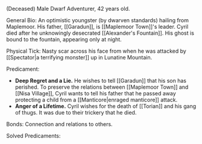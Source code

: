 (Deceased)
Male Dwarf Adventurer, 42 years old.

General Bio:
An optimistic youngster (by dwarven standards) hailing from Maplemoor. His father, [[Garadun]], is [[Maplemoor Town]]'s leader.
Cyril died after he unknowingly desecrated [[Alexander's Fountain]]. His ghost is bound to the fountain, appearing only at night.

Physical Tick:
Nasty scar across his face from when he was attacked by [[Spectator|a terrifying monster]] up in Lunatine Mountain.

Predicament:
- **Deep Regret and a Lie.** He wishes to tell [[Garadun]] that his son has perished. To preserve the relations between [[Maplemoor Town]] and [[Nisa Village]], Cyril wants to tell his father that he passed away protecting a child from a [[Manticore|enraged manticore]] attack.
- **Anger of a Lifetime.** Cyril wishes for the death of [[Torian]] and his gang of thugs. It was due to their trickery that he died.

Bonds:
Connection and relations to others.

Solved Predicaments: